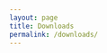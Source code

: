 ```yaml
---
layout: page
title: Downloads
permalink: /downloads/
---
```


<!-- - **Master Thesis: Evaluation of the Application of BERT in IT-Security and Forensics** [Download PDF](data/thesis.pdf)  
  Ever since this thesis was created, advances in the field of large language models have skyrocketed with the upcoming of OpenAI's ChatGPT. While the findings of this work might have become less relevant, it achieved the best possible grade, and I hope other students might find it useful. -->